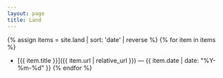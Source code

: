 ```yaml
---
layout: page
title: Land
---
```


{% assign items = site.land | sort: 'date' | reverse %}
{% for item in items %}
- [{{ item.title }}]({{ item.url | relative_url }}) — {{ item.date | date: "%Y-%m-%d" }}
{% endfor %}
